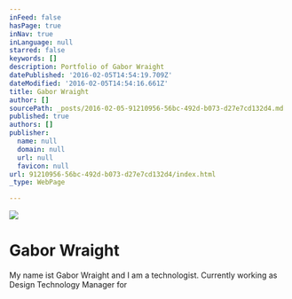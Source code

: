 ```yaml
---
inFeed: false
hasPage: true
inNav: true
inLanguage: null
starred: false
keywords: []
description: Portfolio of Gabor Wraight
datePublished: '2016-02-05T14:54:19.709Z'
dateModified: '2016-02-05T14:54:16.661Z'
title: Gabor Wraight
author: []
sourcePath: _posts/2016-02-05-91210956-56bc-492d-b073-d27e7cd132d4.md
published: true
authors: []
publisher:
  name: null
  domain: null
  url: null
  favicon: null
url: 91210956-56bc-492d-b073-d27e7cd132d4/index.html
_type: WebPage

---
```

![](https://the-grid-user-content.s3-us-west-2.amazonaws.com/7a8df7dd-7d19-4130-af30-52af633f0dca.jpg)

# Gabor Wraight

My name ist Gabor Wraight and I am a technologist. Currently working as Design Technology Manager for